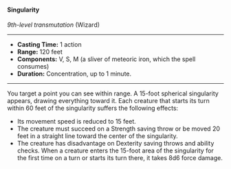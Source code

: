 #### Singularity
*9th-level transmutation* (Wizard)
___
- **Casting Time:** 1 action
- **Range:** 120 feet
- **Components:** V, S, M (a sliver of meteoric iron, which the spell consumes)
- **Duration:** Concentration, up to 1 minute.
---
You target a point you can see within range. A 15-foot spherical singularity appears, drawing everything toward it. Each creature that starts its turn within 60 feet of the singularity suffers the following effects:
* Its movement speed is reduced to 15 feet.
* The creature must succeed on a Strength saving throw or be moved 20 feet in a straight line toward the center of the singularity.
* The creature has disadvantage on Dexterity saving throws and ability checks.
When a creature enters the 15-foot area of the singularity for the first time on a turn or starts its turn there, it takes 8d6 force damage.
